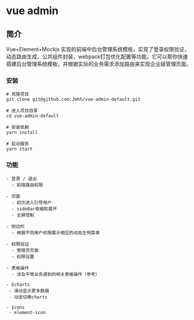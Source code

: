 # vue admin

## 简介

Vue+Element+Mockjs 实现的前端中后台管理系统模板，实现了登录权限验证，动态路由生成，公共组件封装，webpack打包优化配置等功能。它可以帮你快速搭建后台管理系统模板，并根据实际的业务需求添加路由来实现企业级管理页面。

### 安装

```
# 克隆项目
git clone git@github.com:Jmhh/vue-admin-default.git

# 进入项目目录
cd vue-admin-default

# 安装依赖
yarn install

# 启动服务
yarn start
```
### 功能

```
- 登录 / 退出
  - 前端路由权限

- 页面
  - 初次进入引导用户
  - sideBar收缩和展开
  - 全屏控制

- 侧边栏
  - 根据不同用户权限展示相应的动态左侧菜单

- 权限验证
  - 管理员页面
  - 权限设置

- 表格操作
  - 涉及平常业务遇到的相关表格操作（参考）

- Echarts
 - 滑动显示更多数据
 - 动态切换charts

- Icons
 - element-icon
```